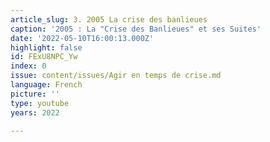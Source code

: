 ```yaml
---
article_slug: 3. 2005 La crise des banlieues
caption: '2005 : La "Crise des Banlieues" et ses Suites'
date: '2022-05-10T16:00:13.000Z'
highlight: false
id: FExU8NPC_Yw
index: 0
issue: content/issues/Agir en temps de crise.md
language: French
picture: ''
type: youtube
years: 2022

---
```

